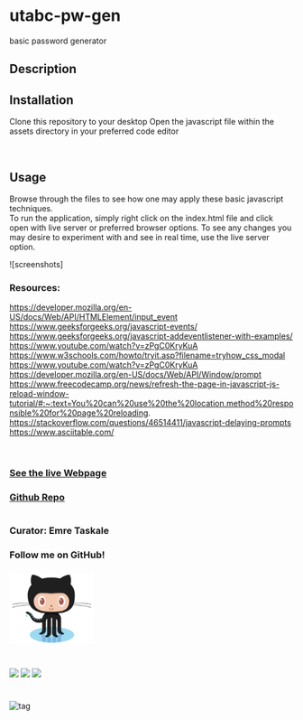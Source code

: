 # utabc-pw-gen
basic password generator
## Description



## Installation
Clone this repository to your desktop
Open the javascript file within the assets directory in your preferred code editor

![]()

## Usage
Browse through the files to see how one may apply these basic javascript techniques.  
To run the application, simply right click on the index.html file and click open with live server or preferred browser options.
To see any changes you may desire to experiment with and see in real time, use the live server option.  

![screenshots]

### Resources:  
https://developer.mozilla.org/en-US/docs/Web/API/HTMLElement/input_event  
https://www.geeksforgeeks.org/javascript-events/  
https://www.geeksforgeeks.org/javascript-addeventlistener-with-examples/  
https://www.youtube.com/watch?v=zPgC0KryKuA  
https://www.w3schools.com/howto/tryit.asp?filename=tryhow_css_modal  
https://www.youtube.com/watch?v=zPgC0KryKuA  
https://developer.mozilla.org/en-US/docs/Web/API/Window/prompt
https://www.freecodecamp.org/news/refresh-the-page-in-javascript-js-reload-window-tutorial/#:~:text=You%20can%20use%20the%20location,method%20responsible%20for%20page%20reloading.
https://stackoverflow.com/questions/46514411/javascript-delaying-prompts
https://www.asciitable.com/

![]()

### [See the live Webpage](https://em-t-shells.github.io/utabc-pw-gen/)
### [Github Repo](https://github.com/EM-T-Shells/utabc-pw-gen)
#
### Curator: Emre Taskale 
### Follow me on GitHub!  
### [<a href="https://github.com/EM-T-Shells"><img alt="EM-T-Shells" src="assets/images/Octocat.png" width=150x/></a>]()
#

![](https://img.shields.io/website?color=cyan&style=for-the-badge&up_message=It%27s%20Alive%21&url=https%3A%2F%2Fem-t-shells.github.io%2Futabc-pw-gen%2F)
![](https://img.shields.io/w3c-validation/default?style=for-the-badge&targetUrl=https%3A%2F%2Fvalidator.w3.org%2Fnu%2F%23file)
![](https://img.shields.io/github/license/Em-t-shells/utabc-into-the-horizon?style=for-the-badge)
#
###
###
###

![tag](#)

